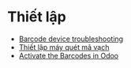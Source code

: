 # Thiết lập

* [Barcode device troubleshooting](setup/device_troubleshooting.md)
* [Thiết lập máy quét mã vạch](setup/hardware.md)
* [Activate the Barcodes in Odoo](setup/software.md)
